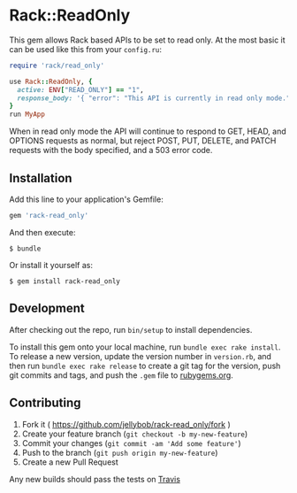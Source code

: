 # Rack::ReadOnly

This gem allows Rack based APIs to be set to read only. At the most basic
it can be used like this from your `config.ru`:

```ruby
require 'rack/read_only'

use Rack::ReadOnly, {
  active: ENV["READ_ONLY"] == "1",
  response_body: '{ "error": "This API is currently in read only mode." }'
}
run MyApp
```

When in read only mode the API will continue to respond to GET, HEAD, and
OPTIONS requests as normal, but reject POST, PUT, DELETE, and PATCH requests
with the body specified, and a 503 error code.

## Installation

Add this line to your application's Gemfile:

```ruby
gem 'rack-read_only'
```

And then execute:

    $ bundle

Or install it yourself as:

    $ gem install rack-read_only

## Development

After checking out the repo, run `bin/setup` to install dependencies.

To install this gem onto your local machine, run `bundle exec rake install`. To release a new version, update the version number in `version.rb`, and then run `bundle exec rake release` to create a git tag for the version, push git commits and tags, and push the `.gem` file to [rubygems.org](https://rubygems.org).

## Contributing

1. Fork it ( https://github.com/jellybob/rack-read_only/fork )
2. Create your feature branch (`git checkout -b my-new-feature`)
3. Commit your changes (`git commit -am 'Add some feature'`)
4. Push to the branch (`git push origin my-new-feature`)
5. Create a new Pull Request

Any new builds should pass the tests on [Travis](https://travis-ci.org/jellybob/rack-read_only)
